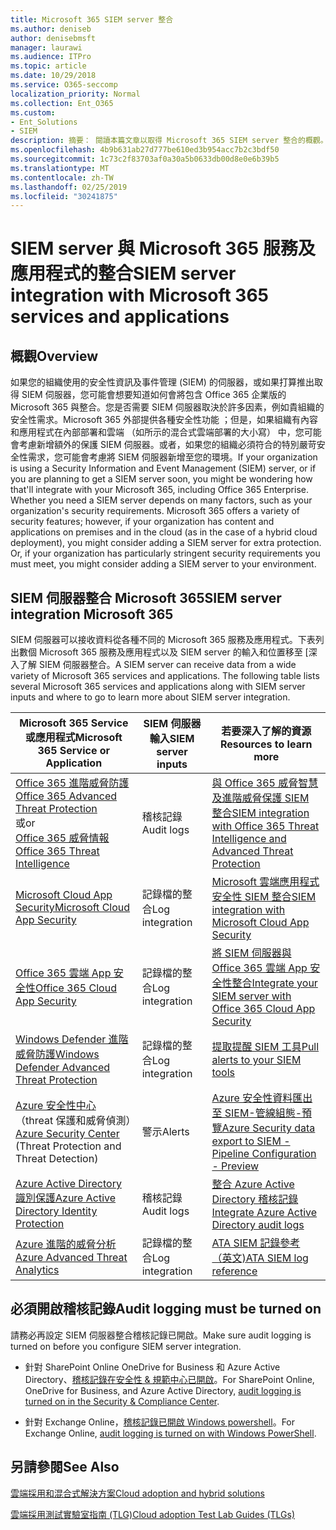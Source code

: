 ```yaml
---
title: Microsoft 365 SIEM server 整合
ms.author: deniseb
author: denisebmsft
manager: laurawi
ms.audience: ITPro
ms.topic: article
ms.date: 10/29/2018
ms.service: O365-seccomp
localization_priority: Normal
ms.collection: Ent_O365
ms.custom:
- Ent_Solutions
- SIEM
description: 摘要： 閱讀本篇文章以取得 Microsoft 365 SIEM server 整合的概觀。
ms.openlocfilehash: 4b9b631ab27d777be610ed3b954acc7b2c3bdf50
ms.sourcegitcommit: 1c73c2f83703af0a30a5b0633db00d8e0e6b39b5
ms.translationtype: MT
ms.contentlocale: zh-TW
ms.lasthandoff: 02/25/2019
ms.locfileid: "30241875"
---
```

# <a name="siem-server-integration-with-microsoft-365-services-and-applications"></a><span data-ttu-id="58f33-103">SIEM server 與 Microsoft 365 服務及應用程式的整合</span><span class="sxs-lookup"><span data-stu-id="58f33-103">SIEM server integration with Microsoft 365 services and applications</span></span>

## <a name="overview"></a><span data-ttu-id="58f33-104">概觀</span><span class="sxs-lookup"><span data-stu-id="58f33-104">Overview</span></span>

<span data-ttu-id="58f33-p101">如果您的組織使用的安全性資訊及事件管理 (SIEM) 的伺服器，或如果打算推出取得 SIEM 伺服器，您可能會想要知道如何會將包含 Office 365 企業版的 Microsoft 365 與整合。您是否需要 SIEM 伺服器取決於許多因素，例如貴組織的安全性需求。Microsoft 365 外部提供各種安全性功能 ；但是，如果組織有內容和應用程式在內部部署和雲端 （如所示的混合式雲端部署的大小寫） 中，您可能會考慮新增額外的保護 SIEM 伺服器。或者，如果您的組織必須符合的特別嚴苛安全性需求，您可能會考慮將 SIEM 伺服器新增至您的環境。</span><span class="sxs-lookup"><span data-stu-id="58f33-p101">If your organization is using a Security Information and Event Management (SIEM) server, or if you are planning to get a SIEM server soon, you might be wondering how that'll integrate with your Microsoft 365, including Office 365 Enterprise. Whether you need a SIEM server depends on many factors, such as your organization's security requirements. Microsoft 365 offers a variety of security features; however, if your organization has content and applications on premises and in the cloud (as in the case of a hybrid cloud deployment), you might consider adding a SIEM server for extra protection. Or, if your organization has particularly stringent security requirements you must meet, you might consider adding a SIEM server to your environment.</span></span>

## <a name="siem-server-integration-microsoft-365"></a><span data-ttu-id="58f33-109">SIEM 伺服器整合 Microsoft 365</span><span class="sxs-lookup"><span data-stu-id="58f33-109">SIEM server integration Microsoft 365</span></span>

<span data-ttu-id="58f33-p102">SIEM 伺服器可以接收資料從各種不同的 Microsoft 365 服務及應用程式。下表列出數個 Microsoft 365 服務及應用程式以及 SIEM server 的輸入和位置移至 [深入了解 SIEM 伺服器整合。</span><span class="sxs-lookup"><span data-stu-id="58f33-p102">A SIEM server can receive data from a wide variety of Microsoft 365 services and applications. The following table lists several Microsoft 365 services and applications along with SIEM server inputs and where to go to learn more about SIEM server integration.</span></span> 

| <span data-ttu-id="58f33-112">Microsoft 365 Service 或應用程式</span><span class="sxs-lookup"><span data-stu-id="58f33-112">Microsoft 365 Service or Application</span></span> | <span data-ttu-id="58f33-113">SIEM 伺服器輸入</span><span class="sxs-lookup"><span data-stu-id="58f33-113">SIEM server inputs</span></span> | <span data-ttu-id="58f33-114">若要深入了解的資源</span><span class="sxs-lookup"><span data-stu-id="58f33-114">Resources to learn more</span></span> |
| --- | --- | --- |
| [<span data-ttu-id="58f33-115">Office 365 進階威脅防護</span><span class="sxs-lookup"><span data-stu-id="58f33-115">Office 365 Advanced Threat Protection</span></span>](office-365-atp.md) <br/>   <span data-ttu-id="58f33-116">或</span><span class="sxs-lookup"><span data-stu-id="58f33-116">or</span></span>   <br/>[<span data-ttu-id="58f33-117">Office 365 威脅情報</span><span class="sxs-lookup"><span data-stu-id="58f33-117">Office 365 Threat Intelligence</span></span>](office-365-ti.md) | <span data-ttu-id="58f33-118">稽核記錄</span><span class="sxs-lookup"><span data-stu-id="58f33-118">Audit logs</span></span> | [<span data-ttu-id="58f33-119">與 Office 365 威脅智慧及進階威脅保護 SIEM 整合</span><span class="sxs-lookup"><span data-stu-id="58f33-119">SIEM integration with Office 365 Threat Intelligence and Advanced Threat Protection</span></span>](siem-integration-with-office-365-ti.md) |
| [<span data-ttu-id="58f33-120">Microsoft Cloud App Security</span><span class="sxs-lookup"><span data-stu-id="58f33-120">Microsoft Cloud App Security</span></span>](https://docs.microsoft.com/cloud-app-security/what-is-cloud-app-security) | <span data-ttu-id="58f33-121">記錄檔的整合</span><span class="sxs-lookup"><span data-stu-id="58f33-121">Log integration</span></span> | [<span data-ttu-id="58f33-122">Microsoft 雲端應用程式安全性 SIEM 整合</span><span class="sxs-lookup"><span data-stu-id="58f33-122">SIEM integration with Microsoft Cloud App Security</span></span>](https://docs.microsoft.com/cloud-app-security/siem) |
| [<span data-ttu-id="58f33-123">Office 365 雲端 App 安全性</span><span class="sxs-lookup"><span data-stu-id="58f33-123">Office 365 Cloud App Security</span></span>](office-365-cas-overview.md) | <span data-ttu-id="58f33-124">記錄檔的整合</span><span class="sxs-lookup"><span data-stu-id="58f33-124">Log integration</span></span> | [<span data-ttu-id="58f33-125">將 SIEM 伺服器與 Office 365 雲端 App 安全性整合</span><span class="sxs-lookup"><span data-stu-id="58f33-125">Integrate your SIEM server with Office 365 Cloud App Security</span></span>](integrate-your-siem-server-with-office-365-cas.md) |
| [<span data-ttu-id="58f33-126">Windows Defender 進階威脅防護</span><span class="sxs-lookup"><span data-stu-id="58f33-126">Windows Defender Advanced Threat Protection</span></span>](https://docs.microsoft.com/windows/security/threat-protection/) | <span data-ttu-id="58f33-127">記錄檔的整合</span><span class="sxs-lookup"><span data-stu-id="58f33-127">Log integration</span></span> | [<span data-ttu-id="58f33-128">提取提醒 SIEM 工具</span><span class="sxs-lookup"><span data-stu-id="58f33-128">Pull alerts to your SIEM tools</span></span>](https://docs.microsoft.com/windows/security/threat-protection/windows-defender-atp/configure-siem-windows-defender-advanced-threat-protection) |
| <span data-ttu-id="58f33-129">[Azure 安全性中心](https://docs.microsoft.com/azure/security-center/security-center-intro)（threat 保護和威脅偵測）</span><span class="sxs-lookup"><span data-stu-id="58f33-129">[Azure Security Center](https://docs.microsoft.com/azure/security-center/security-center-intro) (Threat Protection and Threat Detection)</span></span> | <span data-ttu-id="58f33-130">警示</span><span class="sxs-lookup"><span data-stu-id="58f33-130">Alerts</span></span> | [<span data-ttu-id="58f33-131">Azure 安全性資料匯出至 SIEM-管線組態-預覽</span><span class="sxs-lookup"><span data-stu-id="58f33-131">Azure Security data export to SIEM - Pipeline Configuration - Preview</span></span>](https://docs.microsoft.com/azure/security-center/security-center-export-data-to-siem) |
| [<span data-ttu-id="58f33-132">Azure Active Directory 識別保護</span><span class="sxs-lookup"><span data-stu-id="58f33-132">Azure Active Directory Identity Protection</span></span>](https://docs.microsoft.com/azure/active-directory/identity-protection/overview) | <span data-ttu-id="58f33-133">稽核記錄</span><span class="sxs-lookup"><span data-stu-id="58f33-133">Audit logs</span></span> | [<span data-ttu-id="58f33-134">整合 Azure Active Directory 稽核記錄</span><span class="sxs-lookup"><span data-stu-id="58f33-134">Integrate Azure Active Directory audit logs</span></span>](https://docs.microsoft.com/azure/security/security-azure-log-integration-ad) |
| [<span data-ttu-id="58f33-135">Azure 進階的威脅分析</span><span class="sxs-lookup"><span data-stu-id="58f33-135">Azure Advanced Threat Analytics</span></span>](https://docs.microsoft.com/azure/security/azure-threat-detection) | <span data-ttu-id="58f33-136">記錄檔的整合</span><span class="sxs-lookup"><span data-stu-id="58f33-136">Log integration</span></span> | [<span data-ttu-id="58f33-137">ATA SIEM 記錄參考 （英文)</span><span class="sxs-lookup"><span data-stu-id="58f33-137">ATA SIEM log reference</span></span>](https://docs.microsoft.com/advanced-threat-analytics/cef-format-sa) |

## <a name="audit-logging-must-be-turned-on"></a><span data-ttu-id="58f33-138">必須開啟稽核記錄</span><span class="sxs-lookup"><span data-stu-id="58f33-138">Audit logging must be turned on</span></span>

<span data-ttu-id="58f33-139">請務必再設定 SIEM 伺服器整合稽核記錄已開啟。</span><span class="sxs-lookup"><span data-stu-id="58f33-139">Make sure audit logging is turned on before you configure SIEM server integration.</span></span> 

- <span data-ttu-id="58f33-140">針對 SharePoint Online OneDrive for Business 和 Azure Active Directory、[稽核記錄在安全性 & 規範中心已開啟](https://docs.microsoft.com/office365/securitycompliance/turn-audit-log-search-on-or-off)。</span><span class="sxs-lookup"><span data-stu-id="58f33-140">For SharePoint Online, OneDrive for Business, and Azure Active Directory, [audit logging is turned on in the Security & Compliance Center](https://docs.microsoft.com/office365/securitycompliance/turn-audit-log-search-on-or-off).</span></span>

- <span data-ttu-id="58f33-141">針對 Exchange Online，[稽核記錄已開啟 Windows powershell](https://docs.microsoft.com/office365/securitycompliance/enable-mailbox-auditing)。</span><span class="sxs-lookup"><span data-stu-id="58f33-141">For Exchange Online, [audit logging is turned on with Windows PowerShell](https://docs.microsoft.com/office365/securitycompliance/enable-mailbox-auditing).</span></span>
 
## <a name="see-also"></a><span data-ttu-id="58f33-142">另請參閱</span><span class="sxs-lookup"><span data-stu-id="58f33-142">See Also</span></span>

[<span data-ttu-id="58f33-143">雲端採用和混合式解決方案</span><span class="sxs-lookup"><span data-stu-id="58f33-143">Cloud adoption and hybrid solutions</span></span>](https://docs.microsoft.com/office365/enterprise/cloud-adoption-and-hybrid-solutions)
  
[<span data-ttu-id="58f33-144">雲端採用測試實驗室指南 (TLG)</span><span class="sxs-lookup"><span data-stu-id="58f33-144">Cloud adoption Test Lab Guides (TLGs)</span></span>](https://docs.microsoft.com/office365/enterprise/cloud-adoption-test-lab-guides-tlgs)


